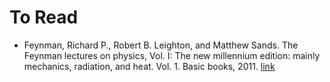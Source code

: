 # To Read
* Feynman, Richard P., Robert B. Leighton, and Matthew Sands. The Feynman lectures on physics, Vol. I: The new millennium edition: mainly mechanics, radiation, and heat. Vol. 1. Basic books, 2011. [link](http://www.feynmanlectures.caltech.edu/)
